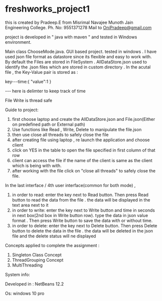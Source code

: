 # freshworks_project1
this is created by Pradeep.E from Misrimal Navajee Munoth Jain Engineering College. Ph. No: 9551371278 Mail to OniPradeep@gmail.com

project is developed in " java with maven " and tested in Windows environment.

Main class ChooseMode.java. GUI based project. tested in windows .
I have used json file format as datastore since its flexible and easy to work with.
By default the Files are stored in FileSystem . 
AllDataStore.json used to identify the .json files which are stored in custom directory . 
In the acutal file , the Key-Value pair is stored as :

key---time:{
  "value":1
}

--- here is delimter to keep track of time

File Write is thread safe

Guide to project:
1) first choose laptop and create the AllDataStore.json and File.json(Either on predefined path or External path)
2) Use functions like Read , Write, Delete to manipulate the file.json
2) then use close all threads to safely close the file 
3) after creating file using laptop , re launch the application and choose client
4) click on YES in the table to open the file specified in first column of that row 
5) client can access the file if the name of the client is same as the client which is being with with.
6) after working with the file click on "close all threads" to safely close the file.

In the last interface / 4th user interface(common for both mode) , 
1) in order to read: enter the key next to Read button. Then press Read button to read the data from the file . the data will be displayed in the text area next to it
2) in order to write: enter the key next to Write button and time in seconds in next box(2nd box in Write button row). type the data in json value format . Then press Write button to save the data with or without time.
3) in order to delete: enter the key next to Delete button. Then press Delete button to delete the data in the file . the data will be deleted in the json file and the delete status will ne displayed

Concepts applied to complete the assignment :
1) Singleton Class Concept
2) ThreadGrouping Concept
3) MultiThreading

System info:

Developed in : NetBeans 12.2<br>

Os: windows 10 pro<br>
